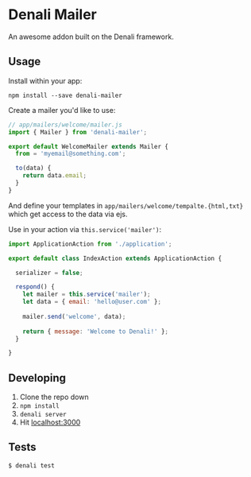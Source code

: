 # Denali Mailer

An awesome addon built on the Denali framework.

## Usage

Install within your app:

```
npm install --save denali-mailer
```

Create a mailer you'd like to use:

```js
// app/mailers/welcome/mailer.js
import { Mailer } from 'denali-mailer';

export default WelcomeMailer extends Mailer {
  from = 'myemail@something.com';

  to(data) {
    return data.email;
  }
}
```

And define your templates in `app/mailers/welcome/tempalte.{html,txt}`
which get access to the data via ejs.

Use in your action via `this.service('mailer')`:

```js
import ApplicationAction from './application';

export default class IndexAction extends ApplicationAction {

  serializer = false;

  respond() {
    let mailer = this.service('mailer');
    let data = { email: 'hello@user.com' };
    
    mailer.send('welcome', data);
    
    return { message: 'Welcome to Denali!' };
  }

}
```


## Developing

1. Clone the repo down
2. `npm install`
3. `denali server`
4. Hit [localhost:3000](http://localhost:3000)


## Tests

```sh
$ denali test
```
